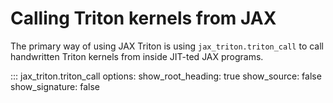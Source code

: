 # Calling Triton kernels from JAX

The primary way of using JAX Triton is using `jax_triton.triton_call` to call handwritten Triton kernels
from inside JIT-ted JAX programs.

::: jax_triton.triton_call
    options:
      show_root_heading: true
      show_source: false
      show_signature: false
